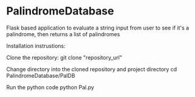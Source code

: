 # PalindromeDatabase
Flask based application to evaluate a string input from user to see if it's a palindrome, then returns a list of palindromes 

Installation instrustions:

Clone the repository:
    git clone "repository_url"

Change directory into the cloned repository and project directory
    cd PalindromeDatabase/PalDB

Run the python code
    python Pal.py
 